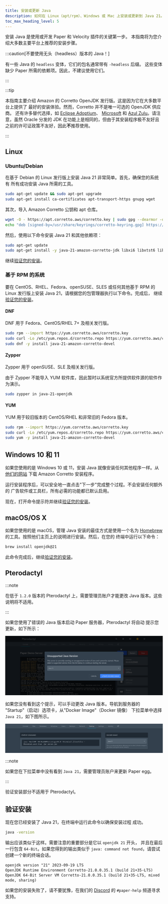 ```yaml
---
title: 安装或更新 Java
description: 如何在 Linux（apt/rpm）、Windows 或 Mac 上安装或更新到 Java 21。
toc_max_heading_level: 5
---
```


安装 Java 是使用或开发 Paper 和 Velocity 插件的关键第一步。
本指南将为您介绍大多数主要平台上推荐的安装步骤。

:::caution[不要使用无头（headless）版本的 Java！]

有一些 Java 的 `headless` 变体，它们的包名通常带有 `-headless` 后缀。
这些变体缺少 Paper 所需的依赖项。因此，不建议使用它们。

:::

:::tip

本指南主要介绍 Amazon 的 Corretto OpenJDK 发行版。这是因为它在大多数平台上提供了
最好的安装体验。然而，Corretto 并不是唯一可选的 OpenJDK 供应商。
还有许多替代选择，如 [Eclipse Adoptium](https://adoptium.net/)、
[Microsoft](https://www.microsoft.com/openjdk) 和
[Azul Zulu](https://www.azul.com/downloads/?package=jdk)。请注意，虽然 Oracle 分发的 JDK
在功能上是相同的，但由于其安装程序极不友好且之前的许可证政策不友好，因此**不**推荐使用。

:::

## Linux

### Ubuntu/Debian

在基于 Debian 的 Linux 发行版上安装 Java 21 非常简单。首先，确保您的系统有
所有成功安装 Java 所需的工具。

```bash
sudo apt-get update && sudo apt-get upgrade
sudo apt-get install ca-certificates apt-transport-https gnupg wget
```

其次，导入 Amazon Corretto 公钥和 apt 仓库。

```bash
wget -O - https://apt.corretto.aws/corretto.key | sudo gpg --dearmor -o /usr/share/keyrings/corretto-keyring.gpg && \
echo "deb [signed-by=/usr/share/keyrings/corretto-keyring.gpg] https://apt.corretto.aws stable main" | sudo tee /etc/apt/sources.list.d/corretto.list
```

然后，使用以下命令安装 Java 21 和其他依赖项：

```bash
sudo apt-get update
sudo apt-get install -y java-21-amazon-corretto-jdk libxi6 libxtst6 libxrender1
```

继续[验证您的安装](#验证安装)。

### 基于 RPM 的系统

要在 CentOS、RHEL、Fedora、openSUSE、SLES 或任何其他基于 RPM 的 Linux
发行版上安装 Java 21，请根据您的包管理器执行以下命令。完成后，
继续[验证您的安装](#验证安装)。

#### DNF

DNF 用于 Fedora、CentOS/RHEL 7+ 及相关发行版。

```bash
sudo rpm --import https://yum.corretto.aws/corretto.key
sudo curl -Lo /etc/yum.repos.d/corretto.repo https://yum.corretto.aws/corretto.repo
sudo dnf -y install java-21-amazon-corretto-devel
```

#### Zypper

Zypper 用于 openSUSE、SLE 及相关发行版。

由于 Zypper 不能导入 YUM 软件库，因此暂时以系统官方所提供软件源的软件作为演示。

```bash
sudo zypper in java-21-openjdk
```

#### YUM

YUM 用于较旧版本的 CentOS/RHEL 和非常旧的 Fedora 版本。

```bash
sudo rpm --import https://yum.corretto.aws/corretto.key
sudo curl -Lo /etc/yum.repos.d/corretto.repo https://yum.corretto.aws/corretto.repo
sudo yum -y install java-21-amazon-corretto-devel
```

## Windows 10 和 11

如果您使用的是 Windows 10 或 11，安装 Java 就像安装任何其他程序一样。从
[他们的网站](https://corretto.aws/downloads/latest/amazon-corretto-21-x64-windows-jdk.msi)
下载 Amazon Corretto 安装程序。

运行安装程序后，可以安全地一直点击"下一步"完成整个过程。不会安装任何额外的
广告软件或工具栏，所有必需的功能都已默认启用。

现在，打开命令提示符并继续[验证您的安装](#验证安装)。

## macOS/OS X

如果您使用的是 macOS，管理 Java 安装的最佳方式是使用一个名为
[Homebrew](https://brew.sh) 的工具。按照他们主页上的说明进行安装。然后，在您的
终端中运行以下命令：

```bash
brew install openjdk@21
```

此命令完成后，继续[验证您的安装](#验证安装)。

## Pterodactyl

:::note

在低于 `1.2.0` 版本的 Pterodactyl 上，需要管理员账户才能更改 Java
版本。这些说明将不适用。

:::

如果您使用了错误的 Java 版本启动 Paper 服务器，Pterodactyl 将自动
提示您更新，如下所示：

![Pterodactyl 自动提示](pterodactyl-prompt.png)

如果您没有看到这个提示，可以手动更改 Java 版本。导航到服务器的
"Startup"（启动）选项卡，从"Docker Image"（Docker 镜像）
下拉菜单中选择 `Java 21`，如下图所示。

![Pterodactyl 手动更改 Java 版本](pterodactyl-manual.png)

:::note

如果您在下拉菜单中没有看到 `Java 21`，需要管理员账户来更新 Paper egg。

:::

验证安装部分不适用于 Pterodactyl。

## 验证安装

现在您已经安装了 Java 21，在终端中运行此命令以确保安装过程
成功。

```bash
java -version
```

输出应该类似于这样。需要注意的重要部分是它以 `openjdk 21` 开头，
并且在最后一行包含 `64-Bit`。如果您得到的输出类似于
`java: command not found`，请尝试创建一个新的终端会话。

```
openjdk version "21" 2023-09-19 LTS
OpenJDK Runtime Environment Corretto-21.0.0.35.1 (build 21+35-LTS)
OpenJDK 64-Bit Server VM Corretto-21.0.0.35.1 (build 21+35-LTS, mixed mode, sharing)
```

如果您的安装失败了，请不要犹豫，在我们的 [Discord](https://discord.gg/papermc) 的
`#paper-help` 频道寻求支持。
